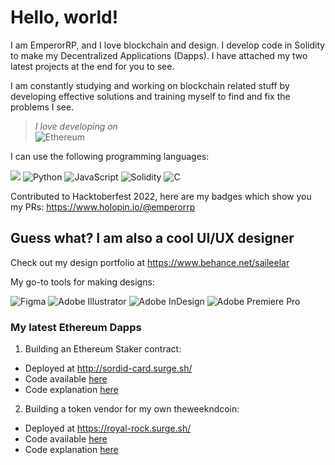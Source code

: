 <!---
EmperorRP/EmperorRP is a ✨ special ✨ repository because its `README.md` (this file) appears on your GitHub profile.
You can click the Preview link to take a look at your changes.
--->

# Hello, world!

I am EmperorRP, and I love blockchain and design. I develop code in Solidity to make my Decentralized Applications (Dapps). I have attached my two latest projects at the end for you to see. 

I am constantly studying and working on blockchain related stuff by developing effective solutions and training myself to find and fix the problems I see.

> _I love developing on_  
> ![Ethereum](https://img.shields.io/badge/Ethereum-3C3C3D?style=for-the-badge&logo=Ethereum&logoColor=white)
> 
I can use the following programming languages:

![](https://img.shields.io/badge/java-%23ED8B00.svg?style=for-the-badge&logo=java&logoColor=white)
![Python](https://img.shields.io/badge/python-3670A0?style=for-the-badge&logo=python&logoColor=ffdd54)
![JavaScript](https://img.shields.io/badge/javascript-%23323330.svg?style=for-the-badge&logo=javascript&logoColor=%23F7DF1E)
![Solidity](https://img.shields.io/badge/Solidity-%23363636.svg?style=for-the-badge&logo=solidity&logoColor=white)
![C](https://img.shields.io/badge/c-%2300599C.svg?style=for-the-badge&logo=c&logoColor=white)

Contributed to Hacktoberfest 2022, here are my badges which show you my PRs:
https://www.holopin.io/@emperorrp

## Guess what? I am also a cool UI/UX designer
Check out my design portfolio at https://www.behance.net/saileelar

My go-to tools for making designs:

![Figma](https://img.shields.io/badge/figma-%23F24E1E.svg?style=for-the-badge&logo=figma&logoColor=white)
![Adobe Illustrator](https://img.shields.io/badge/adobe%20illustrator-%23FF9A00.svg?style=for-the-badge&logo=adobe%20illustrator&logoColor=white)
![Adobe InDesign](https://img.shields.io/badge/Adobe%20InDesign-49021F?style=for-the-badge&logo=adobeindesign&logoColor=white)
![Adobe Premiere Pro](https://img.shields.io/badge/Adobe%20Premiere%20Pro-9999FF.svg?style=for-the-badge&logo=Adobe%20Premiere%20Pro&logoColor=white)

### My latest Ethereum Dapps

1. Building an Ethereum Staker contract:
 - Deployed at http://sordid-card.surge.sh/
 - Code available [here](https://goerli.etherscan.io/address/0xf6BCDaFf77A1829de4eE60fb813F379ea7b8ae6B#code)
 - Code explanation [here](https://github.com/EmperorRP/staker-contract-challenge-solution)

2. Building a token vendor for my own theweekndcoin:
 - Deployed at https://royal-rock.surge.sh/
 - Code available [here](https://goerli.etherscan.io/address/0xBCAeA7B15a984973Fa283dA01d43aF6Ec2cefd99#code)
 - Code explanation [here](https://github.com/EmperorRP/creating-token-vendor)
